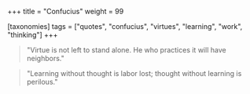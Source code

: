 +++
title = "Confucius"
weight = 99

[taxonomies]
tags = ["quotes", "confucius", "virtues", "learning", "work", "thinking"]
+++

> "Virtue is not left to stand alone. He who practices it will have
> neighbors."

> "Learning without thought is labor lost; thought without learning is
> perilous."

